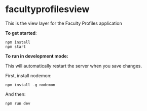 # facultyprofilesview

This is the view layer for the Faculty Profiles application

**To get started**:

```
npm install
npm start
```

**To run in development mode:** 

This will automatically restart the server when you save changes.

First, install nodemon:

`npm install -g nodemon`

And then:

`npm run dev`

